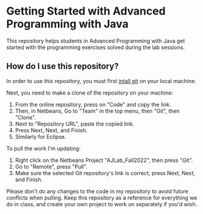 # Getting Started with Advanced Programming with Java

This repository helps students in Advanced Programming with
Java get started with the programming exercises solved during the lab sessions.

## How do I use this repository?

In order to use this repository, you must first [intall
git](https://git-scm.com/book/en/v2/Getting-Started-Installing-Git) on
your local machine.

Next, you need to make a clone of the repository on your machine:

1. From the online repository, press on "Code" and copy the link.
2. Then, in Netbeans, Go to "Team" in the top menu, then "Git", then "Clone".
3. Next to "Repository URL", paste the copied link.
4. Press Next, Next, and Finish.
5. Similarly for Eclipse.

To pull the work I'm updating:

1. Right click on the Netbeans Project "AJLab_Fall2022", then press "Git".
2. Go to "Remote", press "Pull".
3. Make sure the selected Git repository's link is correct, press Next, Next, and Finish.

Please don't do any changes to the code in my repository to avoid future conflicts when pulling.
Keep this repository as a reference for everything we do in class, and create your own project to work on separately if you'd wish.

